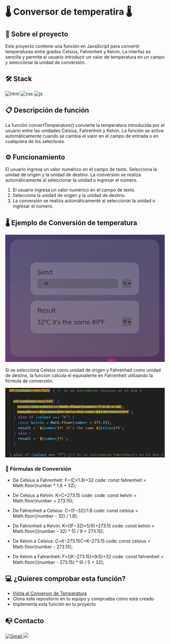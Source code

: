 # 🌡️ Conversor de temperatira 🌡️

## 📜 Sobre el proyecto 

Este proyecto contiene una función en JavaScript para convertir temperaturas entre grados Celsius, Fahrenheit y Kelvin. La interfaz es sencilla y permite al usuario introducir un valor de temperatura en un campo y seleccionar la unidad de conversión.


## 🛠️ Stack 

![html](https://img.shields.io/badge/html5-orange?logo=html5) ![css](https://img.shields.io/badge/CSS3-blue?logo=CSS3) ![js](https://img.shields.io/badge/JavaScript-yellow?logo=JavaScript) 


## 📋 Descripción de función 

La función convertTemperature() convierte la temperatura introducida por el usuario entre las unidades Celsius, Fahrenheit y Kelvin. La función se activa automáticamente cuando se cambia el valor en el campo de entrada o en cualquiera de los selectores.


## ⚙️ Funcionamiento 

El usuario ingresa un valor numérico en el campo de texto.
Selecciona la unidad de origen y la unidad de destino.
La conversión se realiza automáticamente al seleccionar la unidad o ingresar el número.

1. El usuario ingresa un valor numérico en el campo de texto.
2. Selecciona la unidad de origen y la unidad de destino.
3. La conversión se realiza automáticamente al seleccionar la unidad o ingresar el número.

## 🌡️ Ejemplo de Conversión de temperatura 

![Imagen de la aplicación convirtiendo de Celsius a Fahrenheit](./img/deCaF.png)

Si se selecciona Celsius como unidad de origen y Fahrenheit como unidad de destino, la función calcula el equivalente en Fahrenheit utilizando la fórmula de conversión.

![Imagen del código que convierte de Celsius a Fahrenheit](./img/deCaFcode.png)


### 🧮 Fórmulas de Conversión 

- De Celsius a Fahrenheit: F=(C×1.8)+32
code: const fahrenheit = Math.floor(number * 1.8 + 32);

- De Celsius a Kelvin: K=C+273.15
code: code: const kelvin = Math.floor(number + 273.15);

- De Fahrenheit a Celsius: C=(F−32)/1.8
code: const celsius = Math.floor((number - 32) / 1.8);

- De Fahrenheit a Kelvin: K=((F−32)×5/9)+273.15
code: const kelvin = Math.floor(((number - 32) * 5) / 9 + 273.15);

- De Kelvin a Celsius: 𝐶=𝐾−273.15C=K−273.15
code: const celsius = Math.floor(number - 273.15);

- De Kelvin a Fahrenheit: 𝐹=((𝐾−273.15)×9/5)+32
code: const fahrenheit = Math.floor(((number - 273.15) * 9) / 5 + 32);


## 💻 ¿Quieres comprobar esta función? 

- [Visita el Conversor de Temperatura](https://abrahamgalvezv.github.io/Temperature_converter/)
- Clona este repositorio en tu equipo y comprueba cómo está creado
- Implementa esta función en tu proyecto 

## 📭 Contacto 

<a href="mailto:abraham.galvez.vives@gmail.com">
  <img src="https://img.shields.io/badge/Gmail-C6362C?style=for-the-badge&logo=gmail&logoColor=white" alt="Gmail" target="_blank" />
</a>
<a href="https://www.linkedin.com/in/abraham-g%C3%A0lvez-vives-952aa32b2/" target="_blank"><img src="https://img.shields.io/badge/-LinkedIn-%230077B5?style=for-the-badge&logo=linkedin&logoColor=white" target="_blank"></a> 
</p>

